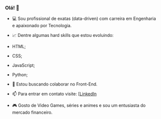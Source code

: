 ### Olá! 👋

- 💻 Sou profissional de exatas (data-driven) com carreira em Engenharia e apaixonado por Tecnologia.

- 📈 Dentre algumas hard skills que estou evoluindo:
- HTML;
- CSS;
- JavaScript;
- Python;

- 👯 Estou buscando colaborar no Front-End.

- 📫 Para entrar em contato visite: [[LinkedIn](https://www.linkedin.com/in/bruno-oliveira1608/)

- 🎮 Gosto de Video Games, séries e animes e sou um entusiasta do mercado financeiro.
